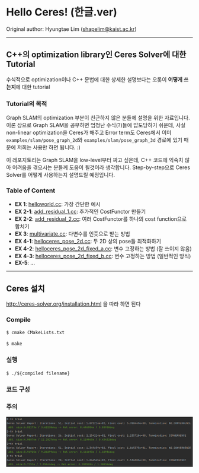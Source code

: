 # Hello Ceres! (한글.ver)

Original author: Hyungtae Lim (shapelim@kaist.ac.kr) <br>

---

## C++의 optimization library인 Ceres Solver에 대한 Tutorial

수식적으로 optimization이나 C++ 문법에 대한 상세한 설명보다는 오롯이 **어떻게 쓰는지**에 대한 tutorial



### Tutorial의 목적

Graph SLAM의 optimization 부분이 친근하지 않은 분들께 설명을 위한 자료입니다. 이론 상으로 Graph SLAM을 공부하면 엄청난 수식(?)들에 압도당하기 쉬운데, 사실 non-linear optimization을 Ceres가 해주고 Error term도 Ceres에서 이미 `examples/slam/pose_graph_2d`와 `examples/slam/pose_graph_3d` 경로에 있기 때문에 저희는 사용만 하면 됩니다. :) 

이 레포지토리는 Graph SLAM을 low-level부터 짜고 싶은데, C++ 코드에 익숙치 않아 어려움을 겪으시는 분들께 도움이 될것이라 생각합니다. Step-by-step으로 Ceres Solver를 어떻게 사용하는지 설명드릴 예정입니다.


### Table of Content

* **EX 1**: [helloworld.cc](https://github.com/LimHyungTae/helloceres/blob/master/helloworld.cc): 가장 간단한 예시
* **EX 2-1**: [add_residual_1.cc](https://github.com/LimHyungTae/helloceres/blob/master/add_residual_1.cc): 추가적인 CostFunctor 만들기
* **EX 2-2**: [add_residual_2.cc](https://github.com/LimHyungTae/helloceres/blob/master/add_residual_2.cc): 여러 CostFunctor를 하나의 cost function으로 합치기
* **EX 3**: [multivariate.cc](https://github.com/LimHyungTae/helloceres/blob/master/multivariate.cc): 다변수를 인풋으로 받는 방법
* **EX 4-1**: [helloceres_pose_2d.cc](https://github.com/LimHyungTae/helloceres/blob/master/helloceres_pose_2d.cc): 두 2D 상의 pose들 최적화하기
* **EX 4-2**: [helloceres_pose_2d_fixed_a.cc](https://github.com/LimHyungTae/helloceres/blob/HEAD/helloceres_pose_2d_fixed_a.cc): 변수 고정하는 방법 (잘 쓰이지 않음)
* **EX 4-3**: [helloceres_pose_2d_fixed_b.cc](https://github.com/LimHyungTae/helloceres/blob/HEAD/helloceres_pose_2d_fixed_a.cc): 변수 고정하는 방법 (일반적인 방식)
* **EX-5**: ...


---

## Ceres 설치

http://ceres-solver.org/installation.html 을 따라 하면 된다


### Compile

<pre><code>$ cmake CMakeLists.txt</code></pre>
<pre><code>$ make</code></pre>

### 실행

<pre><code>$ ./${compiled filename}</code></pre>

### 코드 구성


### 주의

![img](img/rot_no_convergence.png)

